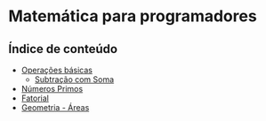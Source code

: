 # Matemática para programadores


## Índice de conteúdo

- [Operações básicas]()
  + [Subtração com Soma](https://github.com/Webschool-io/matematica-para-programadores/blob/master/basico/apenas-soma.md)
- [Números Primos]()
- [Fatorial]()
- [Geometria - Áreas]()